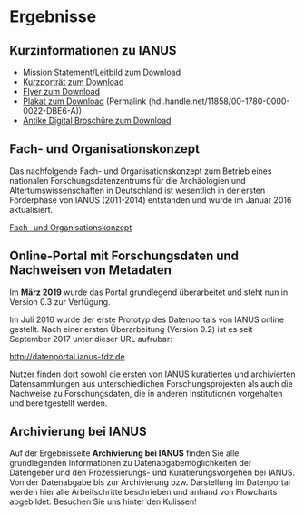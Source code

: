 # Ergebnisse 

## Kurzinformationen zu IANUS

- [Mission Statement/Leitbild zum Download](http://ianus-fdz.de/files/2012-12-17_MissionStatement.pdf)
- [Kurzporträt zum Download](http://ianus-fdz.de/files/Kurzportraet_2013-05-21.pdf)
- [Flyer zum Download](http://ianus-fdz.de/files/RZ-DAI-IANUS-flyer_Final_web_2013-10-17.pdf)
- [Plakat zum Download](<http://ianus-fdz.de/files/IANUS%20Plakat%20A1_web.pdf>) (Permalink (hdl.handle.net/11858/00-1780-0000-0022-DBE6-A))
- [Antike Digital Broschüre zum Download](http://ianus-fdz.de/files/Ianus_Broschuere_web.pdf) 

## Fach- und Organisationskonzept

Das nachfolgende Fach- und Organisationskonzept zum Betrieb eines nationalen Forschungsdatenzentrums für die Archäologien und Altertumswissenschaften in Deutschland ist wesentlich in der ersten Förderphase von IANUS (2011-2014) entstanden und wurde im Januar 2016 aktualisiert.

[Fach- und Organisationskonzept](files/Konzept-IANUS_v0-95_2016-01-12.pdf)

## Online-Portal mit Forschungsdaten und Nachweisen von Metadaten

Im **März 2019** wurde das Portal grundlegend überarbeitet und steht nun in Version 0.3 zur Verfügung.

Im Juli 2016 wurde der erste Prototyp des Datenportals von IANUS online gestellt. Nach einer ersten Überarbeitung (Version 0.2) ist es seit September 2017 unter dieser URL aufrubar:

http://datenportal.ianus-fdz.de

Nutzer finden dort sowohl die ersten von IANUS kuratierten und archivierten Datensammlungen aus unterschiedlichen Forschungsprojekten als auch die Nachweise zu Forschungsdaten, die in anderen Institutionen vorgehalten und bereitgestellt werden.

## Archivierung bei IANUS

Auf der Ergebnisseite **Archivierung bei IANUS** finden Sie alle grundlegenden Informationen zu Datenabgabemöglichkeiten der Datengeber und den Prozessierungs- und Kuratierungsvorgehen bei IANUS. Von der Datenabgabe bis zur Archivierung bzw. Darstellung im Datenportal werden hier alle Arbeitschritte beschrieben und anhand von Flowcharts abgebildet. Besuchen Sie uns hinter den Kulissen!
